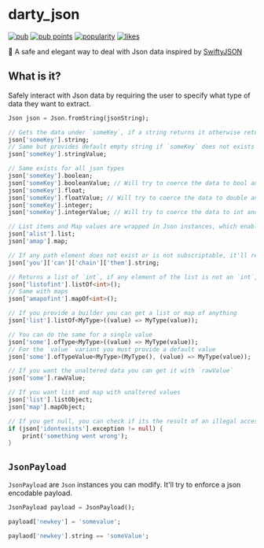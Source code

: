 # darty_json

[![pub](https://img.shields.io/pub/v/darty_json?label=version&style=flat-square)](https://pub.dev/packages/darty_json)
[![pub points](https://badges.bar/darty_json/pub%20points)](https://pub.dev/packages/darty_json/score)
[![popularity](https://badges.bar/darty_json/popularity)](https://pub.dev/packages/darty_json/score)
[![likes](https://badges.bar/darty_json/likes)](https://pub.dev/packages/darty_json/score)

🚚 A safe and elegant way to deal with Json data inspired by [SwiftyJSON](https://github.com/SwiftyJSON/SwiftyJSON)

## What is it?

Safely interact with Json data by requiring the user to specify what type of data they want to extract.

```dart
Json json = Json.fromString(jsonString);

// Gets the data under `someKey`, if a string returns it otherwise return null
json['someKey'].string;
// Same but provides default empty string if `someKey` does not exists or is not a string
json['someKey'].stringValue;

// Same exists for all json types
json['someKey'].boolean;
json['someKey'].booleanValue; // Will try to coerce the data to bool and returns false if couldn't
json['someKey'].float;
json['someKey'].floatValue; // Will try to coerce the data to double and returns 0 if couldn't
json['someKey'].integer;
json['someKey'].integerValue; // Will try to coerce the data to int and returns 0 if couldn't

// List items and Map values are wrapped in Json instances, which enables chaining acces to them
json['alist'].list;
json['amap'].map;

// If any path element does not exist or is not subscriptable, it'll return null
json['you']['can']['chain']['them'].string;

// Returns a list of `int`, if any element of the list is not an `int`, returns null
json['listofint'].listOf<int>();
// Same with maps
json['amapofint'].mapOf<int>();

// If you provide a builder you can get a list or map of anything
json['list'].listOf<MyType>((value) => MyType(value));

// You can do the same for a single value
json['some'].ofType<MyType>((value) => MyType(value));
// For the `value` variant you must provide a default value
json['some'].ofTypeValue<MyType>(MyType(), (value) => MyType(value));

// If you want the unaltered data you can get it with `rawValue`
json['some'].rawValue;

// If you want list and map with unaltered values
json['list'].listObject;
json['map'].mapObject;

// If you get null, you can check if its the result of an illegal access
if (json['idontexists'].exception != null) {
    print('something went wrong');
}
```

## `JsonPayload`

`JsonPayload` are `Json` instances you can modify. It'll try to enforce a json encodable payload.

```dart
JsonPayload payload = JsonPayload();

payload['newkey'] = 'somevalue';

paylaod['newkey'].string == 'someValue';
```
